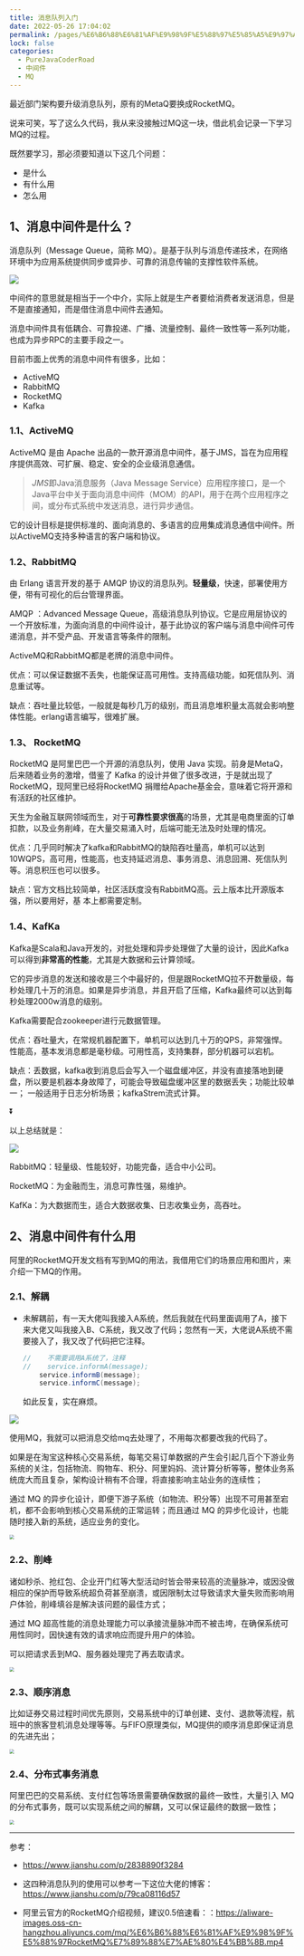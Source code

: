 ```yaml
---
title: 消息队列入门
date: 2022-05-26 17:04:02
permalink: /pages/%E6%B6%88%E6%81%AF%E9%98%9F%E5%88%97%E5%85%A5%E9%97%A8
lock: false
categories: 
  - PureJavaCoderRoad
  - 中间件
  - MQ
---
```

最近部门架构要升级消息队列，原有的MetaQ要换成RocketMQ。

说来可笑，写了这么久代码，我从来没接触过MQ这一块，借此机会记录一下学习MQ的过程。

既然要学习，那必须要知道以下这几个问题：

- 是什么
- 有什么用
- 怎么用



## 1、消息中间件是什么？

消息队列（Message Queue，简称 MQ）。是基于队列与消息传递技术，在网络环境中为应用系统提供同步或异步、可靠的消息传输的支撑性软件系统。

![](https://cdn.jsdelivr.net/gh/DogerRain/image@main/img-20210401/image-20210416141022742.png)

中间件的意思就是相当于一个中介，实际上就是生产者要给消费者发送消息，但是不是直接通知，而是借住消息中间件去通知。

消息中间件具有低耦合、可靠投递、广播、流量控制、最终一致性等一系列功能，也成为异步RPC的主要手段之一。

目前市面上优秀的消息中间件有很多，比如：

- ActiveMQ
- RabbitMQ
- RocketMQ
- Kafka

### 1.1、ActiveMQ

ActiveMQ 是由 Apache 出品的一款开源消息中间件，基于JMS，旨在为应用程序提供高效、可扩展、稳定、安全的企业级消息通信。

> *JMS*即Java消息服务（Java Message Service）应用程序接口，是一个Java平台中关于面向消息中间件（MOM）的API，用于在两个应用程序之间，或分布式系统中发送消息，进行异步通信。

它的设计目标是提供标准的、面向消息的、多语言的应用集成消息通信中间件。所以ActiveMQ支持多种语言的客户端和协议。

### 1.2、RabbitMQ

由 Erlang 语言开发的基于 AMQP 协议的消息队列。**轻量级**，快速，部署使用方便，带有可视化的后台管理界面。

AMQP ：Advanced Message Queue，高级消息队列协议。它是应用层协议的一个开放标准，为面向消息的中间件设计，基于此协议的客户端与消息中间件可传递消息，并不受产品、开发语言等条件的限制。

ActiveMQ和RabbitMQ都是老牌的消息中间件。

优点：可以保证数据不丢失，也能保证高可用性。支持高级功能，如死信队列、消息重试等。

缺点：吞吐量比较低，一般就是每秒几万的级别，而且消息堆积量太高就会影响整体性能。erlang语言编写，很难扩展。

### 1.3、 RocketMQ

RocketMQ 是阿里巴巴一个开源的消息队列，使用 Java 实现。前身是MetaQ，后来随着业务的激增，借鉴了 Kafka 的设计并做了很多改进，于是就出现了RocketMQ，现阿里已经将RocketMQ 捐赠给Apache基金会，意味着它将开源和有活跃的社区维护。

天生为金融互联网领域而生，对于**可靠性要求很高**的场景，尤其是电商里面的订单扣款，以及业务削峰，在大量交易涌入时，后端可能无法及时处理的情况。

优点：几乎同时解决了kafka和RabbitMQ的缺陷吞吐量高，单机可以达到10WQPS，高可用，性能高，也支持延迟消息、事务消息、消息回溯、死信队列等。消息积压也可以很多。

缺点：官方文档比较简单，社区活跃度没有RabbitMQ高。云上版本比开源版本强，所以要用好，基
本上都需要定制。

### 1.4、KafKa

Kafka是Scala和Java开发的，对批处理和异步处理做了大量的设计，因此Kafka可以得到**非常高的性能**，尤其是大数据和云计算领域。

它的异步消息的发送和接收是三个中最好的，但是跟RocketMQ拉不开数量级，每秒处理几十万的消息。如果是异步消息，并且开启了压缩，Kafka最终可以达到每秒处理2000w消息的级别。

Kafka需要配合zookeeper进行元数据管理。

优点：吞吐量大，在常规机器配置下，单机可以达到几十万的QPS，非常强悍。性能高，基本发消息都是毫秒级。可用性高，支持集群，部分机器可以宕机。

缺点：丢数据，kafka收到消息后会写入一个磁盘缓冲区，并没有直接落地到硬盘，所以要是机器本身故障了，可能会导致磁盘缓冲区里的数据丢失；功能比较单一； 一般适用于日志分析场景；kafkaStrem流式计算。

 :arrow_double_down:

以上总结就是：

![](https://cdn.jsdelivr.net/gh/DogerRain/image@main/img-20210401/image-20210416165208028.png)

RabbitMQ：轻量级、性能较好，功能完备，适合中小公司。

RocketMQ：为金融而生，消息可靠性强，易维护。

KafKa：为大数据而生，适合大数据收集、日志收集业务，高吞吐。



## 2、消息中间件有什么用

阿里的RocketMQ开发文档有写到MQ的用法，我借用它们的场景应用和图片，来介绍一下MQ的作用。

###  2.1、解耦

- 未解耦前，有一天大佬叫我接入A系统，然后我就在代码里面调用了A，接下来大佬又叫我接入B、C系统，我又改了代码；忽然有一天，大佬说A系统不需要接入了，我又改了代码把它注释。

  ```java
  //    不需要调用A系统了，注释
  //    service.informA(message);
      service.informB(message);
      service.informC(message);
  ```

  如此反复，实在麻烦。

![ ](https://cdn.jsdelivr.net/gh/DogerRain/image@main/img/image-20201029143446261.png)

使用MQ，我就可以把消息交给mq去处理了，不用每次都要改我的代码了。

如果是在淘宝这种核心交易系统，每笔交易订单数据的产生会引起几百个下游业务系统的关注，包括物流、购物车、积分、阿里妈妈、流计算分析等等，整体业务系统庞大而且复杂，架构设计稍有不合理，将直接影响主站业务的连续性；

通过 MQ 的异步化设计，即便下游子系统（如物流、积分等）出现不可用甚至宕机，都不会影响到核心交易系统的正常运转；而且通过 MQ 的异步化设计，也能随时接入新的系统，适应业务的变化。

<img src="https://img.alicdn.com/tfs/TB1t7EInsUrBKNjSZPxXXX00pXa-1134-910.png" style="zoom:50%;" />

### 2.2、削峰


诸如秒杀、抢红包、企业开门红等大型活动时皆会带来较高的流量脉冲，或因没做相应的保护而导致系统超负荷甚至崩溃，或因限制太过导致请求大量失败而影响用户体验，削峰填谷是解决该问题的最佳方式；

通过 MQ 超高性能的消息处理能力可以承接流量脉冲而不被击垮，在确保系统可用性同时，因快速有效的请求响应而提升用户的体验。

可以把请求丢到MQ、服务器处理完了再去取请求。

<img src="https://img.alicdn.com/tfs/TB1DuTrnRjTBKNjSZFwXXcG4XXa-1135-911.png" style="zoom:50%;" />

### 2.3、顺序消息

比如证券交易过程时间优先原则，交易系统中的订单创建、支付、退款等流程，航班中的旅客登机消息处理等等。与FIFO原理类似，MQ提供的顺序消息即保证消息的先进先出；

<img src="https://img.alicdn.com/tfs/TB1PjVHumzqK1RjSZFjXXblCFXa-1125-800.gif" style="zoom:50%;" />

### 2.4、分布式事务消息

阿里巴巴的交易系统、支付红包等场景需要确保数据的最终一致性，大量引入 MQ 的分布式事务，既可以实现系统之间的解耦，又可以保证最终的数据一致性；

<img src="https://img.alicdn.com/tfs/TB1i2jrnRjTBKNjSZFwXXcG4XXa-1530-1140.png" style="zoom:50%;" />



---

参考：

- https://www.jianshu.com/p/2838890f3284

- 这四种消息队列的使用可以参考一下这位大佬的博客：https://www.jianshu.com/p/79ca08116d57

- 阿里云官方的RocketMQ介绍视频，建议0.5倍速看：：https://aliware-images.oss-cn-hangzhou.aliyuncs.com/mq/%E6%B6%88%E6%81%AF%E9%98%9F%E5%88%97RocketMQ%E7%89%88%E7%AE%80%E4%BB%8B.mp4